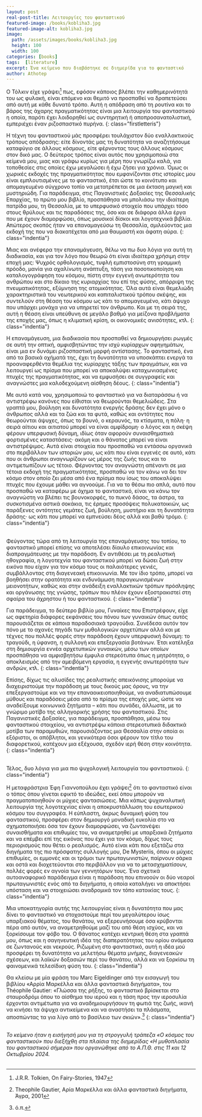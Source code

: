 ```yaml
---
layout: post
real-post-title: Λειτουργίες του φανταστικού
featured-image: /books/kobliha3.jpg
featured-image-alt: kobliha3.jpg
image:
  path: /assets/images/books/kobliha3.jpg
  height: 100
  width: 100
categories: [books]
tags:  [literature]
excerpt: Ένα κείμενο που διαβάστηκε σε διημερίδα για το φανταστικό
author: Athotep
---
```


Ο Τόλκιν είχε γράψει[^1] πως, εφόσον κάποιος βλέπει την καθημερινότητά του ως φυλακή, είναι επόμενο και θεμιτό να προσπαθεί να δραπετεύσει από αυτή με κάθε δυνατό τρόπο. Αυτή η απόδραση από τη ρουτίνα και το βάρος της άχαρης πραγματικότητας είναι μια λειτουργία του φανταστικού η οποία, παρότι έχει λοιδορηθεί ως συντηρητική ή αποπροσανατολιστική, εμπεριέχει έναν ριζοσπαστικό πυρήνα.
{: class="firstletteris"}

Η τέχνη του φανταστικού μάς προσφέρει τουλάχιστον δύο εναλλακτικούς τρόπους απόδρασης: είτε δίνοντάς μας τη δυνατότητα να αναζητήσουμε καταφύγιο σε άλλους κόσμους, είτε φέρνοντας τους άλλους κόσμους στον δικό μας. Ο δεύτερος τρόπος είναι αυτός που χρησιμοποιώ στα κείμενά μου, μιας και γράφω κυρίως για μέρη που γνωρίζω καλά, για τοποθεσίες στις οποίες έχω μεγαλώσει ή έχω ζήσει για χρόνια. Όμως οι χωρικές εκδοχές της πραγματικότητας που εμφανίζονται στις ιστορίες μου είναι εμπλουτισμένες με το φανταστικό, έτσι ώστε το κοινότυπο και απομαγευμένο σύγχρονο τοπίο να μετατρέπεται σε μια έκταση μαγική και μυστηριώδη. Για παράδειγμα, στις Παγανιστικές Δοξασίες της Θεσσαλικής Επαρχίας, το πρώτο μου βιβλίο, προσπάθησα να μπολιάσω την ιδιαίτερη πατρίδα μου, τη Θεσσαλία, με το υπερφυσικό στοιχείο που υπάρχει τόσο στους θρύλους και τις παραδόσεις της, όσο και σε διάφορα άλλα έργα που με έχουν διαμορφώσει, όπως μουσικοί δίσκοι και λογοτεχνικά βιβλία. Απώτερος σκοπός ήταν να επαναμαγεύσω τη Θεσσαλία, σμιλεύοντας μια εκδοχή της που να διακατέχεται από μια θαυμαστή και άφατη αύρα.
{: class="indentia"}

Μιας και ανέφερα την επαναμάγευση, θέλω να πω δυο λόγια για αυτή τη διαδικασία, και για τον λόγο που θεωρώ ότι είναι ιδιαίτερα χρήσιμη στην εποχή μας:
Ψυχρός ορθολογισμός, τυφλή εμπιστοσύνη στη γραμμική πρόοδο, μανία για αχαλίνωτη ανάπτυξη, τάση για ποσοτικοποίηση και καταλογογράφηση του κόσμου, πίστη στην εγγενή ανωτερότητα του ανθρώπου και στο δίκαιο της κυριαρχίας του επί της φύσης, απόρριψη της πνευματικότητας, εξύμνηση της ατομικότητας. Όλα αυτά είναι θεμελιώδη χαρακτηριστικά του νεωτερικού και καπιταλιστικού τρόπου σκέψης, και συντελούν στη θέαση του κόσμου ως κάτι το απομαγευμένο, κάτι άψυχο που υπάρχει μονάχα για να υπηρετεί τον άνθρωπο. Και με τη σειρά της, αυτή η θέαση είναι υπεύθυνη σε μεγάλο βαθμό για μείζονα προβλήματα της εποχής μας, όπως η κλιματική κρίση, οι οικονομικές ανισότητες, κτλ.
{: class="indentia"}

Η επαναμάγευση, μια διαδικασία που προσπαθεί να δημιουργήσει ρωγμές σε αυτή την οπτική, αμφισβητώντας την ισχύ κυρίαρχων αφηγημάτων, είναι μια εν δυνάμει ριζοσπαστική μορφή αντίστασης. Το φανταστικό, ένα από τα βασικά οχήματά της, έχει τη δυνατότητα να υποσκάπτει ενεργά τα προαναφερθέντα θεμέλια της κυρίαρχης τάξης των πραγμάτων, και να λειτουργεί ως πρίσμα που μπορεί να αποκαλύψει καταχωνιασμένες πτυχές της πραγματικότητας, και να εμφυσήσει σε συγγραφείς και αναγνώστες μια καλοδεχούμενη αίσθηση δέους.
{: class="indentia"}

Με αυτό κατά νου, χρησιμοποιώ το φανταστικό για να διαταράσσω ή να αντιστρέφω κανόνες που είθισται να θεωρούνται θεμελιώδεις. Στα γραπτά μου, βούληση και δυνατότητα ενεργής δράσης δεν έχει μόνο ο άνθρωπος αλλά και τα ζώα και τα φυτά, καθώς και οντότητες που θεωρούνται άψυχες, όπως το βουνό, ο κεραυνός, τα κτίσματα, η πόλη· η σειρά αίτιου και αιτιατού μπορεί να είναι αμφίδρομη· ο λόγος και η σκέψη φέρουν υπερφυσική δύναμη, ιδίως όταν αφορούν συναισθηματικά φορτισμένες καταστάσεις· ακόμη και ο θάνατος μπορεί να είναι αντιστρέψιμος. Αυτά είναι στοιχεία που προσπαθώ να εντάσσω οργανικά στο περιβάλλον των ιστοριών μου, ως κάτι που είναι εγγενές σε αυτό, κάτι που οι άνθρωποι αναγνωρίζουν ως μέρος της ζωής τους και το αντιμετωπίζουν ως τέτοιο. Φέρνοντας τον αναγνώστη απέναντι σε μια τέτοια εκδοχή της πραγματικότητας, προσπαθώ να τον κάνω να δει τον κόσμο στον οποίο ζει μέσα από ένα πρίσμα που ίσως του αποκαλύψει πτυχές που έχουμε μάθει να αγνοούμε. Για να το θέσω πιο απλά, αυτό που προσπαθώ να καταφέρω με όχημα το φανταστικό, είναι να κάνω τον αναγνώστη να βλέπει τις βουνοκορφές, το πυκνό δάσος, τα άστρα, τα συσκοτισμένα αστικά σοκάκια, τις έρημες προσόψεις πολυκατοικιών, ως παράξενες οντότητες γεμάτες ζωή, βούληση, μυστήριο και τη δυνατότητα δράσης· ως κάτι που μπορεί να εμπνεύσει δέος αλλά και βαθύ τρόμο.
{: class="indentia"}  
<br>

Φεύγοντας τώρα από τη λειτουργία της επαναμάγευσης του τοπίου, το φανταστικό μπορεί επίσης να αποτελέσει δίαυλο επικοινωνίας και διαπραγμάτευσης με την παράδοση. Εν αντιθέσει με τη ρεαλιστική ηθογραφία, η λογοτεχνία του φανταστικού μπορεί να δώσει ζωή στην εικόνα που είχαν για τον κόσμο τους οι παλαιότερες γενιές, συμβάλλοντας στη διαγενεακή επικοινωνία. Με τον ίδιο τρόπο, μπορεί να βοηθήσει στην ορατότητα και ενδυνάμωση παραγκωνισμένων μειονοτήτων, καθώς και στην ανάδειξη εναλλακτικών τρόπων πρόσληψης και οργάνωσης της γνώσης, τρόπων που πλέον έχουν εξοστρακιστεί στη σφαίρα του άχρηστου ή του φανταστικού.
{: class="indentia"}

Για παράδειγμα, το δεύτερο βιβλίο μου, Γυναίκες που Επιστρέφουν, είχε ως αφετηρία διάφορες εκφάνσεις του πόνου των γυναικών όπως αυτός παρουσιάζεται σε κάποια παραδοσιακά τραγούδια. Συνέδεσα αυτόν τον πόνο με το αχανές πηγάδι των μυθολογικών αρχετύπων αλλά και με τέχνες που πολλές φορές στην παράδοση έχουν υπερφυσική δύναμη: το τραγούδι, η ύφανση, η συλλογή και επεξεργασία βοτάνων. Έτσι κατέληξα στη δημιουργία εννέα αρχετυπικών γυναικών, μέσω των οποίων προσπάθησα να αμφισβητήσω έμφυλα στερεότυπα όπως η μητρότητα, ο αποκλεισμός από την αμειβόμενη εργασία, η εγγενής ανωτερότητα των ανδρών, κτλ.
{: class="indentia"}

Επίσης, δίχως τις αλυσίδες της ρεαλιστικής απεικόνισης μπορούμε να διαχειριστούμε την παράδοση με τους δικούς μας όρους, να την επεξεργαστούμε και να την επαναοικειοποιηθούμε, να αναδιατυπώσουμε μύθους και παραδόσεις μέσα από το πρίσμα της εποχής μας, ώστε να αναδείξουμε κοινωνικά ζητήματα – κάτι που συνάδει, άλλωστε, με το γνώριμο μοτίβο της αλληγορικής χρήσης του φανταστικού. Στις Παγανιστικές Δοξασίες, για παράδειγμα, προσπάθησα, μέσω του φανταστικού στοιχείου, να αντιστρέψω κάποια στερεοτυπικά διδακτικά μοτίβα των παραμυθιών, παρουσιάζοντας μια Θεσσαλία στην οποία οι εξόριστοι, οι απόβλητοι, και γενικότερα όσοι φέρουν τον τίτλο του διαφορετικού, κατέχουν μια εξέχουσα, σχεδόν ιερή θέση στην κοινότητα.
{: class="indentia"}  
<br>

Τέλος, δυο λόγια για μια πιο ψυχολογική λειτουργία του φανταστικού.
{: class="indentia"}

Η μεταφράστρια Έφη Γιαννοπούλου έχει γράψει[^2] ότι το φανταστικό είναι ο τόπος όπου γίνεται εφικτό το ιδεώδες, εκεί όπου μπορούν να πραγματοποιηθούν οι μύχιες φαντασιώσεις. Μια κάπως ψυχαναλυτική λειτουργία της λογοτεχνίας είναι η αποκρυστάλλωση του εσωτερικού κόσμου του συγγραφέα. Η εύπλαστη, άκρως δυναμική φύση του φανταστικού, προσφέρει στον δημιουργό μοναδική ευκολία στο να σχηματοποιήσει όσα τον έχουν διαμορφώσει, να ζωντανέψει συναισθήματα και επιθυμίες του, να αναμετρηθεί με υπαρξιακά ζητήματα και να επέμβει επί της εικόνας που έχει για τον κόσμο, δίχως τους περιορισμούς που θέτει ο ρεαλισμός. Αυτό είναι κάτι που εξετάζω στα διηγήματα της πιο πρόσφατης συλλογής μου, De Mysteriis, όπου οι μύχιες επιθυμίες, οι εμμονές και οι τρόμοι των πρωταγωνιστών, παίρνουν σάρκα και οστά και διοχετεύονται στο περιβάλλον για να το μετασχηματίσουν, πολλές φορές εν αγνοία των γεννητόρων τους. Ένα σχετικά αυτοαναφορικό παράδειγμα είναι η παράδοση που επινοούν οι δύο νεαροί πρωταγωνιστές ενός από τα διηγήματα, η οποία καταλήγει να αποκτήσει υπόσταση και να στοιχειώσει αναδρομικά τον τόπο κατοικίας τους.
{: class="indentia"}

Μια υποκατηγορία αυτής της λειτουργίας είναι η δυνατότητα που μας δίνει το φανταστικό να στοχαστούμε περί του μεγαλύτερου ίσως υπαρξιακού θέματος, του θανάτου, να εξερευνήσουμε όσα κρύβονται πέρα από αυτόν, να αναμετρηθούμε μαζί του από θέση ισχύος, και να ξορκίσουμε τον φόβο του. Ο θάνατος κατέχει κεντρική θέση στα γραπτά μου, όπως και η σαγηνευτική ιδέα της διαπερατότητας του ορίου ανάμεσα σε ζωντανούς και νεκρούς. Ριζωμένη στο φανταστικό, αυτή η ιδέα μού προσφέρει τη δυνατότητα να μελετήσω θέματα μνήμης, διαγενεακών σχέσεων, και λαϊκών δοξασιών περί του θανάτου, αλλά και να ξορκίσω τη φαινομενικά τελεσίδικη φύση του.
{: class="indentia"}

Θα κλείσω με μία φράση του Marc Eigeldinger από την εισαγωγή του βιβλίου «Αρρία Μαρκέλλα και άλλα φανταστικά διηγήματα», του Théophile Gautier:
«Γλώσσα της ρήξης, το φανταστικό βρίσκεται στο σταυροδρόμι όπου το αίσθημα του ιερού και η τάση προς την ιεροσυλία έρχονται αντιμέτωπα για να αναδημιουργήσουν τη φωτιά της ζωής, ικανή να κινήσει τα άψυχα αντικείμενα και να αναστήσει τα πλάσματα, αποσπώντας τα για λίγο από το βασίλειο των σκιών».[^3]
{: class="indentia"}  
<br>

[^1]: J.R.R. Tolkien, On Fairy-Stories, 1947

[^2]: Theophile Gautier, Αρία Μαρκέλλα και άλλα φανταστικά διηγήματα, Άγρα, 2001

[^3]: ό.π.

*Το κείμενο ήταν η εισήγησή μου για τη στρογγυλή τράπεζα «Ο κόσμος του φανταστικού» που διεξήχθη στα πλαίσια της διημερίδας «Η μυθοπλασία του φανταστικού σήμερα» που οργανώθηκε από το Α.Π.Θ. στις 11 και 12 Οκτωβρίου 2024.*  
<br>

